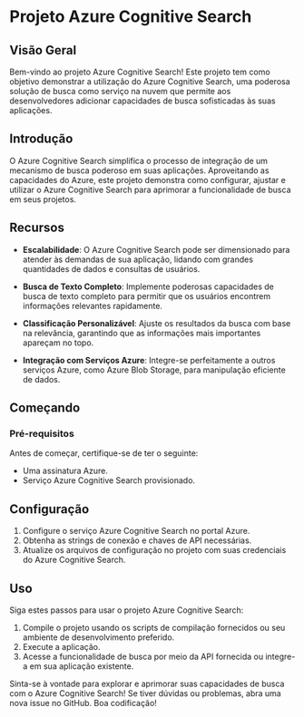 # Projeto Azure Cognitive Search

## Visão Geral

Bem-vindo ao projeto Azure Cognitive Search! Este projeto tem como objetivo demonstrar a utilização do Azure Cognitive Search, uma poderosa solução de busca como serviço na nuvem que permite aos desenvolvedores adicionar capacidades de busca sofisticadas às suas aplicações.

## Introdução

O Azure Cognitive Search simplifica o processo de integração de um mecanismo de busca poderoso em suas aplicações. Aproveitando as capacidades do Azure, este projeto demonstra como configurar, ajustar e utilizar o Azure Cognitive Search para aprimorar a funcionalidade de busca em seus projetos.

## Recursos

- **Escalabilidade**: O Azure Cognitive Search pode ser dimensionado para atender às demandas de sua aplicação, lidando com grandes quantidades de dados e consultas de usuários.

- **Busca de Texto Completo**: Implemente poderosas capacidades de busca de texto completo para permitir que os usuários encontrem informações relevantes rapidamente.

- **Classificação Personalizável**: Ajuste os resultados da busca com base na relevância, garantindo que as informações mais importantes apareçam no topo.

- **Integração com Serviços Azure**: Integre-se perfeitamente a outros serviços Azure, como Azure Blob Storage, para manipulação eficiente de dados.

## Começando

### Pré-requisitos

Antes de começar, certifique-se de ter o seguinte:
- Uma assinatura Azure.
- Serviço Azure Cognitive Search provisionado.

## Configuração

1. Configure o serviço Azure Cognitive Search no portal Azure.
2. Obtenha as strings de conexão e chaves de API necessárias.
3. Atualize os arquivos de configuração no projeto com suas credenciais do Azure Cognitive Search.

## Uso

Siga estes passos para usar o projeto Azure Cognitive Search:

1. Compile o projeto usando os scripts de compilação fornecidos ou seu ambiente de desenvolvimento preferido.
2. Execute a aplicação.
3. Acesse a funcionalidade de busca por meio da API fornecida ou integre-a em sua aplicação existente.


Sinta-se à vontade para explorar e aprimorar suas capacidades de busca com o Azure Cognitive Search! Se tiver dúvidas ou problemas, abra uma nova issue no GitHub. Boa codificação!
